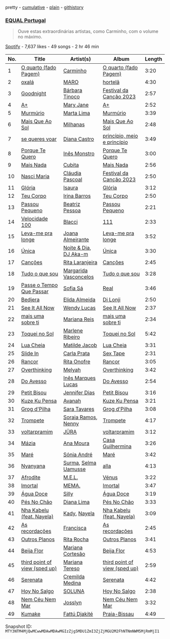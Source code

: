 pretty - [cumulative](/playlists/cumulative/37i9dQZF1DXa3XvSefBFmb.md) - [plain](/playlists/plain/37i9dQZF1DXa3XvSefBFmb) - [githistory](https://github.githistory.xyz/mackorone/spotify-playlist-archive/blob/main/playlists/plain/37i9dQZF1DXa3XvSefBFmb)

### [EQUAL Portugal](https://open.spotify.com/playlist/37i9dQZF1DXa3XvSefBFmb)

> Ouve estas extraordinárias artistas, como Carminho, com o volume no máximo.

[Spotify](https://open.spotify.com/user/spotify) - 7,637 likes - 49 songs - 2 hr 46 min

| No. | Title | Artist(s) | Album | Length |
|---|---|---|---|---|
| 1 | [O quarto \(fado Pagem\)](https://open.spotify.com/track/1qDMm3JN98RlW1u42Jzstn) | [Carminho](https://open.spotify.com/artist/6I1r8xKn6bCeionvZVdzdR) | [O quarto \(fado Pagem\)](https://open.spotify.com/album/2L39HqL0nGDY8Z8dgqKroJ) | 3:20 |
| 2 | [oxalá](https://open.spotify.com/track/1V51LGS9nZroBDzYZnTsMG) | [MARO](https://open.spotify.com/artist/3NP4jJcW3R6qO6rbtnH0wn) | [hortelã](https://open.spotify.com/album/365YdFD2Mmu5Ae3rlt0YuE) | 4:30 |
| 3 | [Goodnight](https://open.spotify.com/track/2zBVLxBa67NP7rO4wjJMmP) | [Bárbara Tinoco](https://open.spotify.com/artist/10okQWuBo3LEA8HSZ1VUMT) | [Festival da Canção 2023](https://open.spotify.com/album/57v1ACsenMa34vYqhuLl0d) | 2:57 |
| 4 | [A+](https://open.spotify.com/track/2gGsuFVySFk1lMI2QNRHl1) | [Mary Jane](https://open.spotify.com/artist/7De3aXysEvuHh3pEGZqBau) | [A+](https://open.spotify.com/album/057KMRdPqQAKKZkwbkylzh) | 2:52 |
| 5 | [Murmúrio](https://open.spotify.com/track/7apGWzMY7mKXvXCaHQRbQe) | [Marta Lima](https://open.spotify.com/artist/5Q7g0NhLOVj7lWu5xCxDZR) | [Murmúrio](https://open.spotify.com/album/5KIY5eNy4wevvR4jewoLsO) | 3:39 |
| 6 | [Mais Que Ao Sol](https://open.spotify.com/track/1kf99fR0FT7l5FqRZJFFU5) | [Milhanas](https://open.spotify.com/artist/4NbHlXvmfisJ4e9tNkTqgC) | [Mais Que Ao Sol](https://open.spotify.com/album/6O0yU301cnqGnwPKSEVlxI) | 2:48 |
| 7 | [se queres voar](https://open.spotify.com/track/2ZBrnF19ERWXnHh51bAU3u) | [Diana Castro](https://open.spotify.com/artist/2t3v2bgUBkSgqDI6uxrFy5) | [princípio, meio e princípio](https://open.spotify.com/album/63GCAXXM4x4TiKh4y2Ab1j) | 3:49 |
| 8 | [Porque Te Quero](https://open.spotify.com/track/0iJptOrvbjgJa798gg26JU) | [Inês Monstro](https://open.spotify.com/artist/4dh79sEeMKuEsZhkojV8xQ) | [Porque Te Quero](https://open.spotify.com/album/5q6pNPwtNtbSDg63uxlasO) | 3:00 |
| 9 | [Mais Nada](https://open.spotify.com/track/2DDBR1QD9d9Qjg0a1hwOAJ) | [Cubita](https://open.spotify.com/artist/22uy6DyvpF9Vt2PMWSm5di) | [Mais Nada](https://open.spotify.com/album/4qUns8RK2Sjqz9lHKCbPhT) | 2:56 |
| 10 | [Nasci Maria](https://open.spotify.com/track/0FAPQ3VoLG7uLNKZmHnMCA) | [Cláudia Pascoal](https://open.spotify.com/artist/4mgrIhoYnm5QMXkDHhPaDJ) | [Festival da Canção 2023](https://open.spotify.com/album/57v1ACsenMa34vYqhuLl0d) | 2:50 |
| 11 | [Glória](https://open.spotify.com/track/0QR98m1lsr1zBfLutDwaHn) | [Isaura](https://open.spotify.com/artist/2oiBFya19iAwi0SCaltq1F) | [Glória](https://open.spotify.com/album/6UoXHYHaxTWNhGhTZ4pmTK) | 3:12 |
| 12 | [Teu Corpo](https://open.spotify.com/track/0iMMM4RZlHlAzO6SUoTZem) | [Irina Barros](https://open.spotify.com/artist/1oXW86kOCopYzoAWOOc6gj) | [Teu Corpo](https://open.spotify.com/album/6glIpMZ4hkezv8VuF80j63) | 2:50 |
| 13 | [Passou Pequeno](https://open.spotify.com/track/0ohdExEZpNZCReMi4NrOP7) | [Beatriz Pessoa](https://open.spotify.com/artist/1AjFyEQi181yA1Cgh9uWSe) | [Passou Pequeno](https://open.spotify.com/album/1pclHOZaSB1fJsJe0MIl85) | 2:21 |
| 14 | [Velocidade 100](https://open.spotify.com/track/71BEpCsaghvoqCokoDQlFj) | [Blacci](https://open.spotify.com/artist/36Hz9bJe0iBjUpTqpmEGak) | [111](https://open.spotify.com/album/1OoCCcETPlWoy5d30icbcL) | 2:33 |
| 15 | [Leva\-me pra longe](https://open.spotify.com/track/2ooMTOZdj0jsR2Xj9ZHav8) | [Joana Almeirante](https://open.spotify.com/artist/4sjur6yJyz7QCyNpiG5Ynm) | [Leva\-me pra longe](https://open.spotify.com/album/0OiKRNZX1UrfSDi2vz5gGY) | 3:52 |
| 16 | [Única](https://open.spotify.com/track/3cq3yh5kaRkmidyDu62CGc) | [Noite & Dia](https://open.spotify.com/artist/310x2pKIxabeKkMosSOGJf), [DJ Aka\-m](https://open.spotify.com/artist/5biGC3kl05zbkr38oyu1Z9) | [Única](https://open.spotify.com/album/123xw9lU41IwFeei159ICM) | 3:30 |
| 17 | [Canções](https://open.spotify.com/track/6x9bglWe8qLfdiBChTtvev) | [Rita Laranjeira](https://open.spotify.com/artist/735I0mtgf6ECtaqLkSEX9b) | [Canções](https://open.spotify.com/album/1KTQHjoc00DPwxacsgoVhK) | 2:45 |
| 18 | [Tudo o que sou](https://open.spotify.com/track/08JBHLvESa2BPEbjjxDKcE) | [Margarida Vasconcelos](https://open.spotify.com/artist/6R5cBF5xIxveaGIefYV2C9) | [Tudo o que sou](https://open.spotify.com/album/2szlgtbRG9a8EidbJNgGvD) | 3:28 |
| 19 | [Passe o Tempo Que Passar](https://open.spotify.com/track/0aQ6IYh4Lm26D3zgnfOMSB) | [Sofia Sá](https://open.spotify.com/artist/3aW6RxzukHbcKH5Y7z2bfB) | [Real](https://open.spotify.com/album/4ZWhY76iZfpDJZZKJWdHOt) | 3:46 |
| 20 | [Bedjera](https://open.spotify.com/track/2culheBFhYoCNLlInqal27) | [Elida Almeida](https://open.spotify.com/artist/4QMgntJ821xE1UtdWtJWbd) | [Di Lonji](https://open.spotify.com/album/0kb93KvSbYc3FNm06kVzLm) | 2:50 |
| 21 | [See It All Now](https://open.spotify.com/track/0e8yFDAkJbdBMFgdBjQUTJ) | [Wendy Lucas](https://open.spotify.com/artist/0QS3e81yxqcAh6izLUEa3a) | [See It All Now](https://open.spotify.com/album/6LzPfyQ08tHtzA7oRGzT10) | 2:37 |
| 22 | [mais uma sobre ti](https://open.spotify.com/track/0XURI3XUhHQhAp2WXgJfSB) | [Mariana Reis](https://open.spotify.com/artist/7H5gc6iAgqhJ4my9n3kdMV) | [mais uma sobre ti](https://open.spotify.com/album/0sSKDFPVWgZcuWSJ2SmxT7) | 2:34 |
| 23 | [Toquei no Sol](https://open.spotify.com/track/5yzDkcVeP5kiYnVOfNt2sJ) | [Marlene Ribeiro](https://open.spotify.com/artist/68xgZvZAZc8Iqz9kZUDEDc) | [Toquei no Sol](https://open.spotify.com/album/0YRfD14jQxCxdiNF2naUJb) | 5:42 |
| 24 | [Lua Cheia](https://open.spotify.com/track/0zFIRIQUEMYoxQPZmzIFCA) | [Matilde Jacob](https://open.spotify.com/artist/1h7kvRfDWr2EcsNdan58Zo) | [Lua Cheia](https://open.spotify.com/album/5HEAtn0wQeYHqKGb8j3VGk) | 3:31 |
| 25 | [Slide In](https://open.spotify.com/track/5FpmUQmFqnMJawIgVBaHDL) | [Carla Prata](https://open.spotify.com/artist/7vWp4MLdsECG1Dmu5NDLRS) | [Sex Tape](https://open.spotify.com/album/0SxefLTrrnsRHeYTAphtl4) | 2:31 |
| 26 | [Rancor](https://open.spotify.com/track/4K9oS9ZHtmOQFlv4SZySjq) | [Rita Onofre](https://open.spotify.com/artist/7vVA69an2aWJ4q8lY5KC9Z) | [Rancor](https://open.spotify.com/album/0yuesi7EZmbuB46ctJQpqW) | 3:05 |
| 27 | [Overthinking](https://open.spotify.com/track/64lehEwmtmiB607vXFShyn) | [Melyah](https://open.spotify.com/artist/7M3xFnNddpYffPgjzpt7f1) | [Overthinking](https://open.spotify.com/album/3Q8Yoh0bEjDauYjmDYkUjV) | 3:42 |
| 28 | [Do Avesso](https://open.spotify.com/track/14KppUA3maAc8Ejg7FOMqB) | [Inês Marques Lucas](https://open.spotify.com/artist/6eVIiykMS1MiFG8AkH7ILn) | [Do Avesso](https://open.spotify.com/album/222C9tZ74yMxKjAj5PVZvs) | 2:54 |
| 29 | [Petit Bisou](https://open.spotify.com/track/0mCsCroSE4nOGlYRh7UoFG) | [Jennifer Dias](https://open.spotify.com/artist/45qwEAGFSoIAhlRJqYZIml) | [Petit Bisou](https://open.spotify.com/album/0DCv4x92Mk2n8BFjsFftIS) | 3:16 |
| 30 | [Kuze Ku Pensa](https://open.spotify.com/track/3NSovuWMtqEZ34qYD3IuAA) | [Avanah](https://open.spotify.com/artist/4kS6NC6K4IAwuwuaAazVFY) | [Kuze Ku Pensa](https://open.spotify.com/album/3xZygu40TJFxSsJ0dQE7lu) | 3:21 |
| 31 | [Grog d'Pilha](https://open.spotify.com/track/38y0HYQgnw8Y6VuTOAFmkx) | [Sara Tavares](https://open.spotify.com/artist/57zZoaRDFEjqRwq6FlT0va) | [Grog d'Pilha](https://open.spotify.com/album/1FUTIJ9OdcQ86eiSW4FUxo) | 3:08 |
| 32 | [Trompete](https://open.spotify.com/track/2PEIsEdhCs1ykvN9tY6erM) | [Soraia Ramos](https://open.spotify.com/artist/6Hdj9MS399KY29SP12gI0L), [Nenny](https://open.spotify.com/artist/2DEfqyWjAMIfKYMXb1V8L1) | [Trompete](https://open.spotify.com/album/6xGbYgroEdQLyEMdSeQqeS) | 4:17 |
| 33 | [voltarpramim](https://open.spotify.com/track/2yCPz8xE5n5hyaunPjZ5T8) | [JÜRA](https://open.spotify.com/artist/7tfbeKMXzuNuL25n1plxH9) | [voltarpramim](https://open.spotify.com/album/27NsbOnymNnUYQXA49dCkb) | 3:12 |
| 34 | [Mázia](https://open.spotify.com/track/4W2eyKnZa4iDpOM0B7fBpY) | [Ana Moura](https://open.spotify.com/artist/5HjL8Wcg8TdKTABDci2mB7) | [Casa Guilhermina](https://open.spotify.com/album/6mnkadX4JLnvPxDGWnQ0Bu) | 3:26 |
| 35 | [Maré](https://open.spotify.com/track/4vweHv5gSlHkYYP5YVDHDq) | [Sónia André](https://open.spotify.com/artist/1mdbLkpqAkHSZIaqKXfEPt) | [Maré](https://open.spotify.com/album/651DiA01Gt8D6Je9JYn6nw) | 3:42 |
| 36 | [Nyanyana](https://open.spotify.com/track/686Gapb3LQuK8LhfYcnYG9) | [Surma](https://open.spotify.com/artist/0K3KGih25AbNfCp4vvNiFz), [Selma Uamusse](https://open.spotify.com/artist/4nDOdxGCI3SVZsYt5E0ZWh) | [alla](https://open.spotify.com/album/2z3oCBULHZqfLu4WmVKno2) | 4:13 |
| 37 | [Afrodite](https://open.spotify.com/track/2LGTy30DW5wJCgb5Pe8l4e) | [M.E.L.](https://open.spotify.com/artist/5TytmV5wOLkMz6rSdCuNDi) | [Vénus](https://open.spotify.com/album/0AjthOqi7OncysYtbw1eUd) | 3:22 |
| 38 | [Imortal](https://open.spotify.com/track/7B8gzBawT0zn80MAbVBHrI) | [MEMA.](https://open.spotify.com/artist/37aohsljYHuwzOG27WiVVY) | [Imortal](https://open.spotify.com/album/40pWFpDBPIYfGguzgEwplD) | 3:47 |
| 39 | [Água Doce](https://open.spotify.com/track/13APzWfTKJfVxiIxTsFKVD) | [Silly](https://open.spotify.com/artist/4IIEmvJstuMbrPadNIpRRx) | [Água Doce](https://open.spotify.com/album/5qFPtIWKEleW7zmaH0bgVM) | 3:19 |
| 40 | [Pés No Chão](https://open.spotify.com/track/2FgdHjlJbxi1L9wdm0QUgd) | [Diana Lima](https://open.spotify.com/artist/32Smk7Ovdr0xb5MbQtU16t) | [Pés No Chão](https://open.spotify.com/album/5iwyLMojcRsb8E5jLTK4vc) | 3:33 |
| 41 | [Nha Kabelu \(feat\. Nayela\)](https://open.spotify.com/track/13t0QukUq6xgwBHGRUcV4C) | [Kady](https://open.spotify.com/artist/2tR18g0y9MW8OsxxwzqpIz), [Nayela](https://open.spotify.com/artist/7bJaYw4jbgEpFicu97uMgH) | [Nha Kabelu \(feat\. Nayela\)](https://open.spotify.com/album/4ek95wuvEuOlSNP1DDqp9h) | 3:09 |
| 42 | [As recordações](https://open.spotify.com/track/0TEtn1o4DYrBFZxZKoeInt) | [Francisca](https://open.spotify.com/artist/5gjRxCG64XuE2HnCIEvaHI) | [As recordações](https://open.spotify.com/album/5v7QBQfmN9ckcqBL3W7Jzp) | 2:45 |
| 43 | [Outros Planos](https://open.spotify.com/track/30t2xt3amQEfMIbvI15054) | [Rita Rocha](https://open.spotify.com/artist/6zACiTxKXpO8M50M065iDy) | [Outros Planos](https://open.spotify.com/album/7GMXmkE4g6yWf0BlZLahhQ) | 3:41 |
| 44 | [Beija Flor](https://open.spotify.com/track/59P93klgWO9PRBuWIGz6an) | [Mariana Cortesão](https://open.spotify.com/artist/3SDCsDkaKp4ufaOh4gRMjG) | [Beija Flor](https://open.spotify.com/album/4VTrjEGto6R3dT5CekEaZU) | 4:53 |
| 45 | [third point of view \(sped up\)](https://open.spotify.com/track/0xfgGjYm4bKrNUyI4bYzzT) | [Mariana Tereso](https://open.spotify.com/artist/2flPiXqSKewUNnRoSCGZHu) | [third point of view \(sped up\)](https://open.spotify.com/album/36Sety9uFVkIyOG4KWw91s) | 2:59 |
| 46 | [Serenata](https://open.spotify.com/track/0iH6ACCaYRPekMHUcHV2uX) | [Cremilda Medina](https://open.spotify.com/artist/7m1dm6eKgspx20jb8RrCEp) | [Serenata](https://open.spotify.com/album/404DplsamthydoxOpTssjZ) | 4:42 |
| 47 | [Hoy No Salgo](https://open.spotify.com/track/3lpVdysBP4nG7yrWjRmfBK) | [SOLUNA](https://open.spotify.com/artist/6sIsLfY5y0OFtBSbSNEjmW) | [Hoy No Salgo](https://open.spotify.com/album/7mkZWuUwfAYH0ZnGJMpGqo) | 2:38 |
| 48 | [Nem Céu Nem Mar](https://open.spotify.com/track/2xEI0gdaCtEZdmZKWjTlzG) | [Josslyn](https://open.spotify.com/artist/7DaYWbVfmn3AtcUJua9yYF) | [Nem Céu Nem Mar](https://open.spotify.com/album/4458gv3ShBykHRDLfM87pY) | 3:32 |
| 49 | [Kumake](https://open.spotify.com/track/0gYJ9bbMWP2A4gBKUcstcj) | [Fattú Djakité](https://open.spotify.com/artist/3Ji5HpAvMIP5wpkWnffUWR) | [Praia\-Bissau](https://open.spotify.com/album/6l5Jg7YSXxuIO1EUyuYcLb) | 4:49 |

Snapshot ID: `MTY3NTM4MjQwMCwwMDAwMDAwMGIzZjg5MDU1ZmI3ZjZjMGU2M2FhNTNmNWM5MjRmMjI1`
